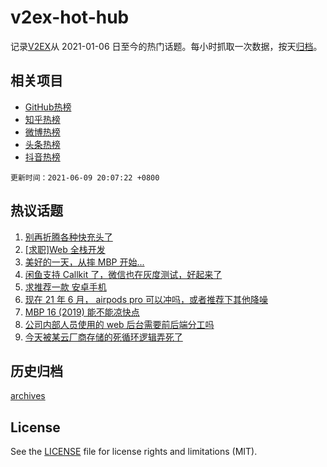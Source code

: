 # v2ex-hot-hub

 记录[V2EX](https://www.v2ex.com/)从 2021-01-06 日至今的热门话题。每小时抓取一次数据，按天[归档](archives)。
 
 ## 相关项目

- [GitHub热榜](https://github.com/snaildev/github-hot-hub)
- [知乎热榜](https://github.com/snaildev/zhihu-hot-hub)
- [微博热榜](https://github.com/snaildev/weibo-hot-hub)
- [头条热榜](https://github.com/snaildev/toutiao-hot-hub)
- [抖音热榜](https://github.com/snaildev/douyin-hot-hub)


 `更新时间：2021-06-09 20:07:22 +0800`

## 热议话题

1. [别再折腾各种快充头了](https://www.v2ex.com/t/782291)
1. [[求职]Web 全栈开发](https://www.v2ex.com/t/782290)
1. [美好的一天，从摔 MBP 开始...](https://www.v2ex.com/t/782320)
1. [闲鱼支持 Callkit 了，微信也在灰度测试，好起来了](https://www.v2ex.com/t/782382)
1. [求推荐一款 安卓手机](https://www.v2ex.com/t/782286)
1. [现在 21 年 6 月， airpods pro 可以冲吗，或者推荐下其他降噪](https://www.v2ex.com/t/782310)
1. [MBP 16 (2019) 能不能凉快点](https://www.v2ex.com/t/782299)
1. [公司内部人员使用的 web 后台需要前后端分工吗](https://www.v2ex.com/t/782274)
1. [今天被某云厂商存储的死循环逻辑弄死了](https://www.v2ex.com/t/782414)

## 历史归档

[archives](archives)

## License

See the [LICENSE](LICENSE) file for license rights and limitations (MIT).
